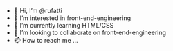 - 👋 Hi, I’m @rufatti
- 👀 I’m interested in front-end-engineering
- 🌱 I’m currently learning HTML/CSS
- 💞️ I’m looking to collaborate on front-end-engineering
- 📫 How to reach me ...

<!---
rufatti/rufatti is a ✨ special ✨ repository because its `README.md` (this file) appears on your GitHub profile.
You can click the Preview link to take a look at your changes.
--->
